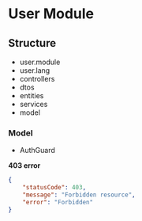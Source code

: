 # User Module

## Structure

- user.module
- user.lang
- controllers
- dtos
- entities
- services
- model

### Model

- AuthGuard

**403 error**

```json
{
    "statusCode": 403,
    "message": "Forbidden resource",
    "error": "Forbidden"
}
```
